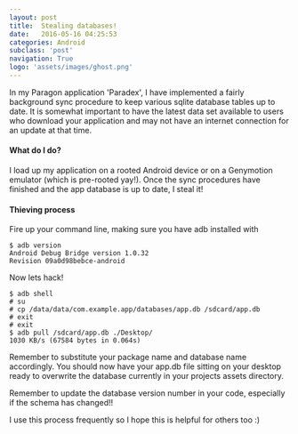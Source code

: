 ```yaml
---
layout: post
title:  Stealing databases!
date:   2016-05-16 04:25:53
categories: Android
subclass: 'post'
navigation: True
logo: 'assets/images/ghost.png'
---
```


In my Paragon application 'Paradex', I have implemented a fairly background sync procedure to keep various sqlite database tables up to date.
It is somewhat important to have the latest data set available to users who download your application and may not have an internet connection for an update at that time.

#### What do I do?

I load up my application on a rooted Android device or on a Genymotion emulator (which is pre-rooted yay!).
Once the sync procedures have finished and the app database is up to date, I steal it!

#### Thieving process

Fire up your command line, making sure you have adb installed with

```language-bash
$ adb version
Android Debug Bridge version 1.0.32
Revision 09a0d98bebce-android
```

Now lets hack!

```language-bash
$ adb shell
# su
# cp /data/data/com.example.app/databases/app.db /sdcard/app.db
# exit
# exit
$ adb pull /sdcard/app.db ./Desktop/
1030 KB/s (67584 bytes in 0.064s)
```

Remember to substitute your package name and database name accordingly.
You should now have your app.db file sitting on your desktop ready to overwrite the database currently in your projects assets directory.

Remember to update the database version number in your code, especially if the schema has changed!!

I use this process frequently so I hope this is helpful for others too :)
